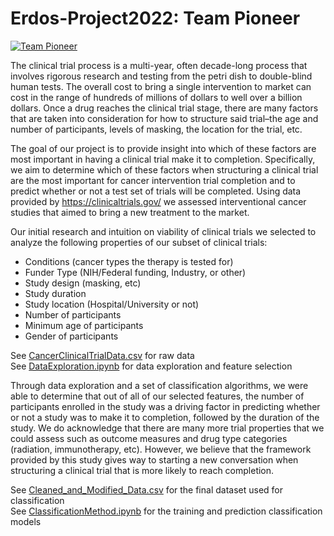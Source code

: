 # Erdos-Project2022: Team Pioneer


[![Team Pioneer](https://user-images.githubusercontent.com/98902426/172016057-07f8758e-382c-4280-8580-26311bb5ea46.png)](https://github.com/Asiawyatt/Erdos-Project2022/files/8838324/Team.Pioneer.pdf)

The clinical trial process is a multi-year, often decade-long process that involves rigorous research and testing from the petri dish to double-blind human tests. The overall cost to bring a single intervention to market can cost in the range of hundreds of millions of dollars to well over a billion dollars. Once a drug reaches the clinical trial stage, there are many factors that are taken into consideration for how to structure said trial–the age and number of participants, levels of masking, the location for the trial, etc. 

The goal of our project is to provide insight into which of these factors are most important in having a clinical trial make it to completion. Specifically, we aim to determine which of these factors when structuring a clinical trial are the most important for cancer intervention trial completion and to predict whether or not a test set of trials will be completed. Using data provided by https://clinicaltrials.gov/ we assessed interventional cancer studies that aimed to bring a new treatment to the market.

Our initial research and intuition on viability of clinical trials we selected to analyze the following properties of our subset of clinical trials:  
- Conditions (cancer types the therapy is tested for)  
- Funder Type (NIH/Federal funding, Industry, or other)  
- Study design (masking, etc)  
- Study duration  
- Study location (Hospital/University or not)  
- Number of participants  
- Minimum age of participants  
- Gender of participants  

See [CancerClinicalTrialData.csv](https://github.com/Asiawyatt/Erdos-Project2022/CancerClinicalTrialData.csv) for raw data  
See [DataExploration.ipynb](https://github.com/Asiawyatt/Erdos-Project2022/DataExploration.ipynb) for data exploration and feature selection  

Through data exploration and a set of classification algorithms, we were able to determine that out of all of our selected features, the number of participants enrolled in the study was a driving factor in predicting whether or not a study was to make it to completion, followed by the duration of the study. We do acknowledge that there are many more trial properties that we could assess such as outcome measures and drug type categories (radiation, immunotherapy, etc). However, we believe that the framework provided by this study gives way to starting a new conversation when structuring a clinical trial that is more likely to reach completion.

See [Cleaned_and_Modified_Data.csv](https://github.com/Asiawyatt/Erdos-Project2022/Cleaned_and_Modified_Data.csv) for the final dataset used for classification  
See [ClassificationMethod.ipynb](https://github.com/Asiawyatt/Erdos-Project2022/ClassificationMethod.ipynb) for the training and prediction classification models
